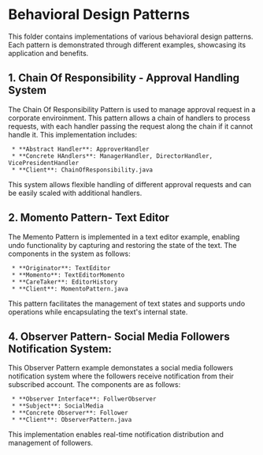 # **Behavioral Design Patterns**
This folder contains implementations of various behavioral design patterns. Each pattern is demonstrated through different examples, showcasing its application and benefits. 

## 1. **Chain Of Responsibility - Approval Handling System**
   
The Chain Of Responsibility Pattern is used to manage approval request in a corporate enviroinment. This pattern allows a chain of handlers to process requests, with each handler passing the request along the chain if it cannot handle it. This implementation includes:

     * **Abstract Handler**: ApproverHandler
     * **Concrete HAndlers**: ManagerHandler, DirectorHandler, VicePresidentHandler
     * **Client**: ChainOfResponsibility.java

This system allows flexible handling of different approval requests and can be easily scaled with additional handlers.

## 2. **Momento Pattern- Text Editor**
   
The Memento Pattern is implemented in a text editor example, enabling undo functionality by capturing and restoring the state of the text. The components in the system as follows:

     * **Originator**: TextEditor
     * **Momento**: TextEditorMomento
     * **CareTaker**: EditorHistory
     * **Client**: MomentoPattern.java
    
This pattern facilitates the management of text states and supports undo operations while encapsulating the text's internal state.

## 4. **Observer Pattern- Social Media Followers Notification System**:
   
This Observer Pattern example demonstates a social media followers notification system where the followers receive notification from their subscribed account. The components are as follows:

     * **Observer Interface**: FollwerObserver
     * **Subject**: SocialMedia
     * **Concrete Observer**: Follower
     * **Client**: ObserverPattern.java

This implementation enables real-time notification distribution and management of followers.


